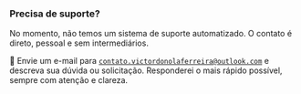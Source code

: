 ### Precisa de suporte?

No momento, não temos um sistema de suporte automatizado.
O contato é direto, pessoal e sem intermediários.

📩 Envie um e-mail para
[`contato.victordonolaferreira@outlook.com`](mailto:contato.victordonolaferreira@outlook.com)
e descreva sua dúvida ou solicitação.
Responderei o mais rápido possível, sempre com atenção e clareza.